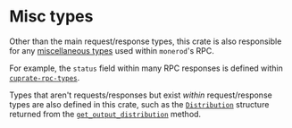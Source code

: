 # Misc types
Other than the main request/response types, this crate is also responsible
for any [miscellaneous types](https://doc.cuprate.org/cuprate_rpc_types/misc) used within `monerod`'s RPC.

For example, the `status` field within many RPC responses is defined within
[`cuprate-rpc-types`](https://doc.cuprate.org/cuprate_rpc_types/misc/enum.Status.html).

Types that aren't requests/responses but exist _within_ request/response
types are also defined in this crate, such as the
[`Distribution`](https://doc.cuprate.org/cuprate_rpc_types/misc/enum.Distribution.html)
structure returned from the [`get_output_distribution`](https://www.getmonero.org/resources/developer-guides/daemon-rpc.html#get_output_distribution) method.